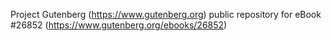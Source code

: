 Project Gutenberg (https://www.gutenberg.org) public repository for eBook #26852 (https://www.gutenberg.org/ebooks/26852)
